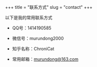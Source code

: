 +++
title = "联系方式"
slug = "contact"
+++

以下是我的常用联系方式

- QQ号：1414190585

- 微信号：murundong2000

- 知乎名称：ChroniCat

- 常用邮箱：murundong@163.com

